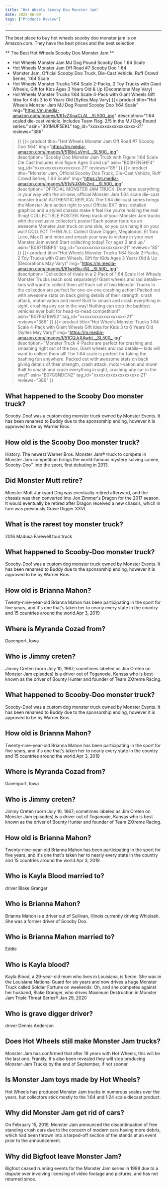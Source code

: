 ```yaml
---
title: "Hot Wheels Scooby Doo Monster Jam"
date: 2022-06-09
tags: ["Products Review"]
---
```


---


The best place to buy hot wheels scooby doo monster jam is on Amazon.com. They have the best prices and the best selection.

** The Best Hot Wheels Scooby Doo Monster Jam **
* Hot Wheels Monster Jam MJ Dog Pound Scooby Doo 1:64 Scale
* Hot Wheels Monster Jam Off Road #7 Scooby Doo 1:64
* Monster Jam, Official Scooby Doo Truck, Die-Cast Vehicle, Ruff Crowd Series, 1:64 Scale
* Hot Wheels Monster Trucks 1:64 Scale 2-Packs, 2 Toy Trucks with Giant Wheels, Gift for Kids Ages 3 Years Old & Up (Decorations May Vary)
* ​Hot Wheels Monster Trucks 1:64 Scale 4-Pack with Giant Wheels Gift Idea for Kids 3 to 6 Years Old [Sytles May Vary]
{{< product 
title="Hot Wheels Monster Jam MJ Dog Pound Scooby Doo 1:64 Scale"
img="https://m.media-amazon.com/images/I/61vZXpaCLAL._SL500_.jpg"
description="1:64 scaled die-cast vehicle. Includes Team Flag. 2/5 in the MJ Dog Pound series."
asin="B01MUF5EKL"
tag_id="xxxxxxxxxxxxxxxxxxx-21"
reviews="386"
>}} 
{{< product 
title="Hot Wheels Monster Jam Off Road #7 Scooby Doo 1:64"
img="https://m.media-amazon.com/images/I/51BjvLsVmiL._SL500_.jpg"
description="Scooby Doo Monster Jam Truck with Figure 1:64 Scale Die Cast Includes mini figure Ages 3 and up"
asin="B00HEN5HF4"
tag_id="xxxxxxxxxxxxxxxxxxx-21"
reviews="85"
>}} 
{{< product 
title="Monster Jam, Official Scooby Doo Truck, Die-Cast Vehicle, Ruff Crowd Series, 1:64 Scale"
img="https://m.media-amazon.com/images/I/51sNJXMv2mL._SL500_.jpg"
description="OFFICIAL MONSTER JAM TRUCK: Dominate everything in your way with the all-new, official Monster Jam 1:64 scale die-cast monster truck! AUTHENTIC REPLICA: The 1:64 die-cast series brings the Monster Jam action right to you! Official BKT tires, detailed graphics and a styled chassis make it feel like you’re holding the real thing! COLLECTIBLE POSTER: Keep track of your Monster Jam trucks with the exclusive collector’s poster! Each poster features an awesome Monster Jam truck on one side, so you can hang it on your wall! COLLECT THEM ALL: Collect Grave Digger, Megalodon, El Toro Loco, Max D and more and smash your way to victory in your own Monster Jam event! Start collecting today! For ages 3 and up."
asin="B08711SBPS"
tag_id="xxxxxxxxxxxxxxxxxxx-21"
reviews="85"
>}} 
{{< product 
title="Hot Wheels Monster Trucks 1:64 Scale 2-Packs, 2 Toy Trucks with Giant Wheels, Gift for Kids Ages 3 Years Old & Up (Decorations May Vary)"
img="https://m.media-amazon.com/images/I/61wvBiu-iNL._SL500_.jpg"
description="Collection of rivals in a 2-Pack of 1:64 Scale Hot Wheels Monster Trucks (each sold separately)! Giant wheels and rad details— kids will want to collect them all! Each set of two Monster Trucks in the collection are perfect for one-on-one crashing action! Packed out with awesome stats on back giving details of their strength, crash attack, motor-vation and more! Built to smash and crash everything in sight, crushing any car in the way! Nothing can stop the baddest vehicles ever built for head-to-head competition!"
asin="B07F6ZBW52"
tag_id="xxxxxxxxxxxxxxxxxxx-21"
reviews="386"
>}} 
{{< product 
title="​Hot Wheels Monster Trucks 1:64 Scale 4-Pack with Giant Wheels Gift Idea for Kids 3 to 6 Years Old [Sytles May Vary]"
img="https://m.media-amazon.com/images/I/51CQJrXAwbL._SL500_.jpg"
description="Monster Truck 4-Packs are perfect for crashing and smashing right out of the box. Giant wheels and rad details— kids will want to collect them all! The 1:64 scale is perfect for taking the bashing fun anywhere. Packed out with awesome stats on back giving details of their strength, crash attack, motor-vation and more! Built to smash and crash everything in sight, crushing any car in the way!"
asin="B07GSNDCN2"
tag_id="xxxxxxxxxxxxxxxxxxx-21"
reviews="386"
>}} 
## What happened to the Scooby Doo monster truck?
Scooby-Doo! was a custom dog monster truck owned by Monster Events. It has been renamed to Buddy due to the sponsorship ending, however it is approved to be by Warner Bros.

## How old is the Scooby Doo monster truck?
History. The newest Warner Bros. Monster Jam® truck to compete in Monster Jam competition brings the world-famous mystery solving canine, Scooby-Doo™ into the sport, first debuting in 2013.

## Did Monster Mutt retire?
Monster Mutt Junkyard Dog was eventually retired afterward, and the chassis was then converted into Jon Zimmer's Dragon for the 2017 season. It would eventually be retired after Dragon received a new chassis, which in turn was previously Grave Digger XXVI.

## What is the rarest toy monster truck?
2016 Madusa Farewell tour truck

## What happened to Scooby-Doo monster truck?
Scooby-Doo! was a custom dog monster truck owned by Monster Events. It has been renamed to Buddy due to the sponsorship ending, however it is approved to be by Warner Bros.

## How old is Brianna Mahon?
Twenty-nine-year-old Brianna Mahon has been participating in the sport for five years, and it's one that's taken her to nearly every state in the country and 15 countries around the world.Apr 3, 2019

## Where is Myranda Cozad from?
Davenport, Iowa

## Who is Jimmy creten?
Jimmy Creten (born July 10, 1967; sometimes labeled as Jim Creten on Monster Jam episodes) is a driver out of Toganoxie, Kansas who is best known as the driver of Bounty Hunter and founder of Team 2Xtreme Racing.

## What happened to Scooby-Doo monster truck?
Scooby-Doo! was a custom dog monster truck owned by Monster Events. It has been renamed to Buddy due to the sponsorship ending, however it is approved to be by Warner Bros.

## How old is Brianna Mahon?
Twenty-nine-year-old Brianna Mahon has been participating in the sport for five years, and it's one that's taken her to nearly every state in the country and 15 countries around the world.Apr 3, 2019

## Where is Myranda Cozad from?
Davenport, Iowa

## Who is Jimmy creten?
Jimmy Creten (born July 10, 1967; sometimes labeled as Jim Creten on Monster Jam episodes) is a driver out of Toganoxie, Kansas who is best known as the driver of Bounty Hunter and founder of Team 2Xtreme Racing.

## How old is Brianna Mahon?
Twenty-nine-year-old Brianna Mahon has been participating in the sport for five years, and it's one that's taken her to nearly every state in the country and 15 countries around the world.Apr 3, 2019

## Who is Kayla Blood married to?
driver Blake Granger

## Who is Brianna Mahon?
Brianna Mahon is a driver out of Sullivan, Illinois currently driving Whiplash. She was a former driver of Scooby Doo.

## Who is Brianna Mahon married to?
Eddie

## Who is Kayla blood?
Kayla Blood, a 29-year-old mom who lives in Louisiana, is fierce. She was in the Louisiana National Guard for six years and now drives a huge Monster Truck called Soldier Fortune on weekends. Oh, and she competes against her husband, Blake Granger, who drives Maximum Destruction in Monster Jam Triple Threat Series®.Jan 29, 2020

## Who is grave digger driver?
driver Dennis Anderson

## Does Hot Wheels still make Monster Jam trucks?
Monster Jam has confirmed that after 18 years with Hot Wheels, this will be the last one. Frankly, it's also been revealed they will stop producing Monster Jam Trucks by the end of September, if not sooner.

## Is Monster Jam toys made by Hot Wheels?
Hot Wheels has produced Monster Jam trucks in numerous scales over the years, but collectors stick mostly to the 1:64 and 1:24 scale diecast product.

## Why did Monster Jam get rid of cars?
On February 15, 2019, Monster Jam announced the discontinuation of free standing crush cars due to the concern of modern cars having more debris, which had been thrown into a tarped-off section of the stands at an event prior to the announcement.

## Why did Bigfoot leave Monster Jam?
Bigfoot ceased running events for the Monster Jam series in 1998 due to a dispute over involving licensing of video footage and pictures, and has not returned since.

